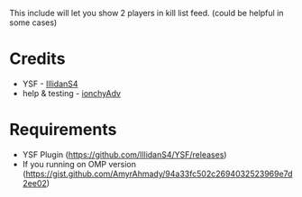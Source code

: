 This include will let you show 2 players in kill list feed. (could be helpful in some cases)
# Credits
- YSF - [IllidanS4](https://github.com/IllidanS4)
- help & testing - [ionchyAdv](https://github.com/ionchyAdv)
# Requirements
- YSF Plugin (https://github.com/IllidanS4/YSF/releases)
- If you running on OMP version (https://gist.github.com/AmyrAhmady/94a33fc502c2694032523969e7d2ee02)
